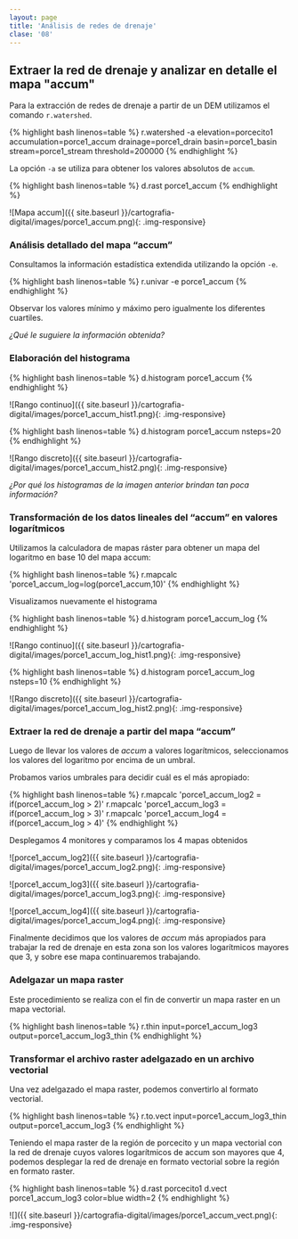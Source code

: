```yaml
---
layout: page
title: 'Análisis de redes de drenaje'
clase: '08'
---
```


Extraer la red de drenaje y analizar en detalle el mapa "accum"
---------------------------------------------------------------

Para la extracción de redes de drenaje a partir de un DEM utilizamos el comando `r.watershed`.

{% highlight bash linenos=table %}
r.watershed -a elevation=porcecito1 accumulation=porce1_accum drainage=porce1_drain basin=porce1_basin stream=porce1_stream threshold=200000
{% endhighlight %}

La opción `-a` se utiliza para obtener los valores absolutos de `accum`.

{% highlight bash linenos=table %}
d.rast porce1_accum
{% endhighlight %}

![Mapa accum]({{ site.baseurl }}/cartografia-digital/images/porce1_accum.png){: .img-responsive}

### Análisis detallado del mapa “accum”

Consultamos la información estadística extendida utilizando la opción `-e`.

{% highlight bash linenos=table %}
r.univar -e porce1_accum
{% endhighlight %}

Observar los valores mínimo y máximo pero igualmente los diferentes cuartiles.

*¿Qué le suguiere la información obtenida?*

### Elaboración del histograma

{% highlight bash linenos=table %}
d.histogram porce1_accum
{% endhighlight %}

![Rango continuo]({{ site.baseurl }}/cartografia-digital/images/porce1_accum_hist1.png){: .img-responsive}

{% highlight bash linenos=table %}
d.histogram porce1_accum nsteps=20
{% endhighlight %}

![Rango discreto]({{ site.baseurl }}/cartografia-digital/images/porce1_accum_hist2.png){: .img-responsive}

*¿Por qué los histogramas de la imagen anterior brindan tan poca información?*

### Transformación de los datos lineales del “accum” en valores logarítmicos

Utilizamos la calculadora de mapas ráster para obtener un mapa del logaritmo en base 10 del mapa accum:

{% highlight bash linenos=table %}
r.mapcalc 'porce1_accum_log=log(porce1_accum,10)'
{% endhighlight %}

Visualizamos nuevamente el histograma

{% highlight bash linenos=table %}
d.histogram porce1_accum_log
{% endhighlight %}

![Rango continuo]({{ site.baseurl }}/cartografia-digital/images/porce1_accum_log_hist1.png){: .img-responsive}

{% highlight bash linenos=table %}
d.histogram porce1_accum_log nsteps=10
{% endhighlight %}

![Rango discreto]({{ site.baseurl }}/cartografia-digital/images/porce1_accum_log_hist2.png){: .img-responsive}

### Extraer la red de drenaje a partir del mapa “accum”

Luego de llevar los valores de *accum* a valores logarítmicos, seleccionamos los valores del logaritmo por encima de un umbral.

Probamos varios umbrales para decidir cuál es el más apropiado:

{% highlight bash linenos=table %}
r.mapcalc 'porce1_accum_log2 = if(porce1_accum_log > 2)'
r.mapcalc 'porce1_accum_log3 = if(porce1_accum_log > 3)'
r.mapcalc 'porce1_accum_log4 = if(porce1_accum_log > 4)'
{% endhighlight %}

Desplegamos 4 monitores y comparamos los 4 mapas obtenidos

![porce1_accum_log2]({{ site.baseurl }}/cartografia-digital/images/porce1_accum_log2.png){: .img-responsive}

![porce1_accum_log3]({{ site.baseurl }}/cartografia-digital/images/porce1_accum_log3.png){: .img-responsive}

![porce1_accum_log4]({{ site.baseurl }}/cartografia-digital/images/porce1_accum_log4.png){: .img-responsive}

Finalmente decidimos que los valores de *accum* más apropiados para trabajar la red de drenaje en esta zona son los valores logarítmicos mayores que 3, y sobre ese mapa continuaremos trabajando.

### Adelgazar un mapa raster

Este procedimiento se realiza con el fin de convertir un mapa raster en un mapa vectorial.

{% highlight bash linenos=table %}
r.thin input=porce1_accum_log3 output=porce1_accum_log3_thin
{% endhighlight %}

### Transformar el archivo raster adelgazado en un archivo vectorial

Una vez adelgazado el mapa raster, podemos convertirlo al formato vectorial.

{% highlight bash linenos=table %}
r.to.vect input=porce1_accum_log3_thin output=porce1_accum_log3
{% endhighlight %}

Teniendo el mapa raster de la región de porcecito y un mapa vectorial con la red de drenaje cuyos valores logarítmicos de accum son mayores que 4, podemos desplegar la red de drenaje en formato vectorial sobre la región en formato raster.

{% highlight bash linenos=table %}
d.rast porcecito1
d.vect porce1_accum_log3 color=blue width=2
{% endhighlight %}

![]({{ site.baseurl }}/cartografia-digital/images/porce1_accum_vect.png){: .img-responsive}
